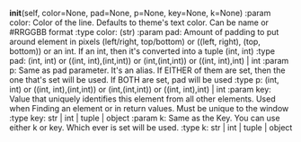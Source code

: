 __init__\(self, color=None, pad=None, p=None, key=None, k=None\)
    :param color: Color of the line. Defaults to theme's text color. Can be name or #RRGGBB format
    :type color:  \(str\)
    :param pad:   Amount of padding to put around element in pixels \(left/right, top/bottom\) or \(\(left, right\), \(top, bottom\)\) or an int. If an int, then it's converted into a tuple \(int, int\)
    :type pad:    \(int, int\) or \(\(int, int\),\(int,int\)\) or \(int,\(int,int\)\) or  \(\(int, int\),int\) | int
    :param p:     Same as pad parameter.  It's an alias. If EITHER of them are set, then the one that's set will be used. If BOTH are set, pad will be used
    :type p:      \(int, int\) or \(\(int, int\),\(int,int\)\) or \(int,\(int,int\)\) or  \(\(int, int\),int\) | int
    :param key:   Value that uniquely identifies this element from all other elements. Used when Finding an element or in return values. Must be unique to the window
    :type key:    str | int | tuple | object
    :param k:     Same as the Key. You can use either k or key. Which ever is set will be used.
    :type k:      str | int | tuple | object
